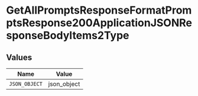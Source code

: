 # GetAllPromptsResponseFormatPromptsResponse200ApplicationJSONResponseBodyItems2Type


## Values

| Name          | Value         |
| ------------- | ------------- |
| `JSON_OBJECT` | json_object   |